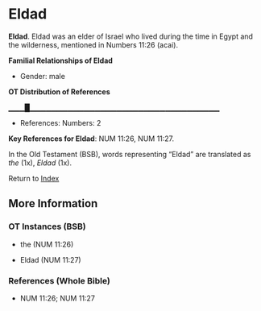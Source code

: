 # Eldad
**Eldad**. 
Eldad was an elder of Israel who lived during the time in Egypt and the wilderness, mentioned in Numbers 11:26 (acai). 




**Familial Relationships of Eldad**


* Gender: male


**OT Distribution of References**

▁▁▁█▁▁▁▁▁▁▁▁▁▁▁▁▁▁▁▁▁▁▁▁▁▁▁▁▁▁▁▁▁▁▁▁▁▁▁
* References: Numbers: 2



**Key References for Eldad**: 
NUM 11:26, NUM 11:27. 


In the Old Testament (BSB), words representing “Eldad” are translated as 
*the* (1x), *Eldad* (1x). 




Return to [Index](00-Index.md)

## More Information

### OT Instances (BSB)

* the (NUM 11:26)

* Eldad (NUM 11:27)



### References (Whole Bible)

* NUM 11:26; NUM 11:27



